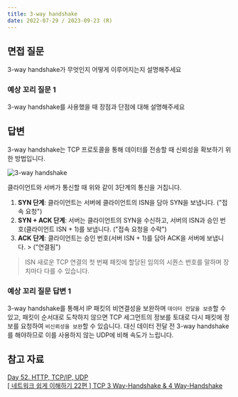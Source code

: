 ```yaml
---
title: 3-way handshake
date: 2022-07-29 / 2023-09-23 (R)
---
```


## 면접 질문

3-way handshake가 무엇인지 어떻게 이루어지는지 설명해주세요
<br />

### 예상 꼬리 질문 1

3-way handshake를 사용했을 때 장점과 단점에 대해 설명해주세요
<br />

## 답변

3-way handshake는 TCP 프로토콜을 통해 데이터를 전송할 때 신뢰성을 확보하기 위한 방법입니다.

![3-way handshake](https://images.velog.io/images/xx0hn/post/b8c269b8-760a-4d5a-9b87-ba0dbe9d0c62/what-is-a-tcp-3-way-handshake-process-three-way-handshaking-establishing-connection-6a724e77ba96e241.jpeg)

클라이언트와 서버가 통신할 때 위와 같이 3단계의 통신을 거칩니다.

1. **SYN 단계**: 클라이언트는 서버에 클라이언트의 ISN을 담아 SYN을 보냅니다. ("접속 요청")
2. **SYN + ACK 단계**: 서버는 클라이언트의 SYN을 수신하고, 서버의 ISN과 승인 번호(클라이언트 ISN + 1)를 보냅니다. ("접속 요청을 수락")
3. **ACK 단계**: 클라이언트는 승인 번호(서버 ISN + 1)를 담아 ACK을 서버에 보냅니다. > ("연결됨")

> ISN
> 새로운 TCP 연결의 첫 번째 패킷에 할당된 임의의 시퀀스 번호를 말하며 장치마다 다를 수 있습니다.
> <br />

### 예상 꼬리 질문 답변 1

3-way handshake를 통해서 IP 패킷의 비연결성을 보완하며 `데이터 전달을 보증`할 수 있고, 패킷이 순서대로 도착하지 않으면 TCP 세그먼트의 정보를 토대로 다시 패킷에 정보를 요청하여 `비신뢰성을 보완`할 수 있습니다. 대신 데이터 전달 전 3-way handshake를 해야하므로 이를 사용하지 않는 UDP에 비해 속도가 느립니다.
<br />


## 참고 자료

[Day 52. HTTP, TCP/IP, UDP ](https://sudsy-action-667.notion.site/Day-52-HTTP-TCP-IP-UDP-c68178aa68664232a8e414fa8b89fa39) <br />
[[ 네트워크 쉽게 이해하기 22편 ] TCP 3 Way-Handshake & 4 Way-Handshake](https://mindnet.tistory.com/entry/%EB%84%A4%ED%8A%B8%EC%9B%8C%ED%81%AC-%EC%89%BD%EA%B2%8C-%EC%9D%B4%ED%95%B4%ED%95%98%EA%B8%B0-22%ED%8E%B8-TCP-3-WayHandshake-4-WayHandshake)<br />
